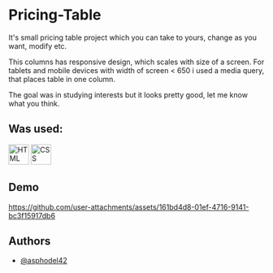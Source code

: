 # Pricing-Table

It's small pricing table project which you can take to yours,  change as you want, modify etc.

This columns has responsive design, which scales with size of a screen.
For tablets and mobile devices with width of screen < 650 i used a media query, that places table in one column.

The goal was in studying interests but it looks pretty good, let me know what you think.

## Was used:
<a ref="https://www.w3schools.com/html/"><img src="https://img.icons8.com/?size=100&id=20909&format=png&color=000000" alt="HTML" width="40" height="40"/></a> <a ref="https://www.w3schools.com/Css/"><img src="https://img.icons8.com/?size=100&id=21278&format=png&color=000000" alt="CSS" width="40" height="40"/></a>
## Demo

https://github.com/user-attachments/assets/161bd4d8-01ef-4716-9141-bc3f15917db6


## Authors

- [@asphodel42](https://github.com/asphodel42)


